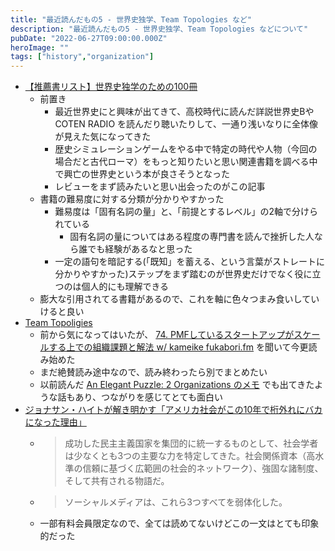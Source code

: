 ```yaml
---
title: "最近読んだもの5 - 世界史独学、Team Topologies など"
description: "最近読んだもの5 - 世界史独学、Team Topologies などについて"
pubDate: "2022-06-27T09:00:00.000Z"
heroImage: ""
tags: ["history","organization"]
---
```


- [【推薦書リスト】世界史独学のための100冊](https://note.com/sekaishi/n/n765627ad11d9)
	- 前置き
		-  最近世界史にと興味が出てきて、高校時代に読んだ詳説世界史BやCOTEN RADIO を読んだり聴いたりして、一通り浅いなりに全体像が見えた気になってきた
		- 歴史シミュレーションゲームをやる中で特定の時代や人物（今回の場合だと古代ローマ）をもっと知りたいと思い関連書籍を調べる中で興亡の世界史という本が良さそうとなった
		- レビューをまず読みたいと思い出会ったのがこの記事
	- 書籍の難易度に対する分類が分かりやすかった
		- 難易度は「固有名詞の量」と、「前提とするレベル」の2軸で分けられている
			- 固有名詞の量についてはある程度の専門書を読んで挫折した人なら誰でも経験があるなと思った
		- 一定の語句を暗記する(「既知」を蓄える、という言葉がストレートに分かりやすかった)ステップをまず踏むのが世界史だけでなく役に立つのは個人的にも理解できる
	- 膨大な引用されてる書籍があるので、これを軸に色々つまみ食いしていけると良い
- [Team Topoligies](https://teamtopologies.com)
	- 前から気になってはいたが、 [74. PMFしているスタートアップがスケールする上での組織課題と解法 w/ kameike fukabori.fm](https://fukabori.fm/episode/74) を聞いて今更読み始めた
	- まだ絶賛読み途中なので、読み終わったら別でまとめたい
	- 以前読んだ [An Elegant Puzzle: 2 Organizations のメモ](an-elegant-puzzle_org) でも出てきたような話もあり、つながりを感じてとても面白い
- [ジョナサン・ハイトが解き明かす「アメリカ社会がこの10年で桁外れにバカになった理由」](https://courrier.jp/news/archives/290872/)
  - > 成功した民主主義国家を集団的に統一するものとして、社会学者は少なくとも3つの主要な力を特定してきた。社会関係資本（高水準の信頼に基づく広範囲の社会的ネットワーク）、強固な諸制度、そして共有される物語だ。
  - > ソーシャルメディアは、これら3つすべてを弱体化した。
  - 一部有料会員限定なので、全ては読めてないけどこの一文はとても印象的だった